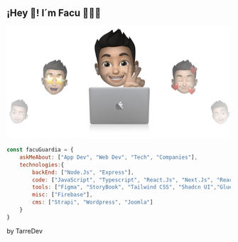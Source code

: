 ## ¡Hey 👋! I´m Facu 👨🏻‍💻
<p align="center">
  
  <img src="https://github.com/ratasi/ratasi/blob/main/rafatarre.png" />
</p>



```js
const facuGuardia = {    
    askMeAbout: ["App Dev", "Web Dev", "Tech", "Companies"],
    technologies:{
        backEnd: ["Node.Js", "Express"],
        code: ["JavaScript", "Typescript", "React.Js", "Next.Js", "React Native"],
        tools: ["Figma", "StoryBook", "Tailwind CSS", "Shadcn UI","Gluestack UI" ],       
        misc: ["Firebase"],
        cms: ["Strapi", "Wordpress", "Joomla"]
    }
}
```

by TarreDev


